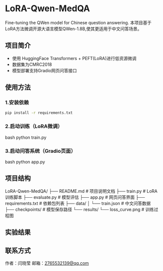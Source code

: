 # LoRA-Qwen-MedQA
Fine-tuning the QWen model for Chinese question answering.
本项目基于LoRA方法微调开源大语言模型QWen-1.8B,使其更适用于中文问答场景。

## 项目简介
- 使用 HuggingFace Transformers + PEFT(LoRA)进行低资源微调
- 数据集为CMRC2018
- 模型部署支持Gradio网页问答接口

## 使用方法
### 1.安装依赖
```bash
pip install -r requirements.txt
```
### 2.启动训练（LoRA微调）
bash
python train.py
### 3.启动问答系统（Gradio页面）
bash
python app.py

## 项目结构
LoRA-Qwen-MedQA/
├── README.md             # 项目说明文档
├── train.py              # LoRA 训练脚本
├── evaluate.py           # 模型评估
├── app.py                # 网页问答界面
├── requirements.txt      # 依赖包列表
├── data/
│   └── train.json        # 中文问答数据
├── checkpoints/          # 模型保存路径
└── results/
    └── loss_curve.png    # 训练过程图

## 实验结果


## 联系方式
作者：闫晓莹
邮箱：2765532139@qq.com
  
